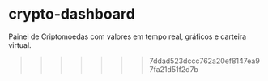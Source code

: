 # crypto-dashboard
Painel de Criptomoedas com valores em tempo real, gráficos e carteira virtual.
>>>>>>> 7ddad523dccc762a20ef8147ea97fa21d51f2d7b
